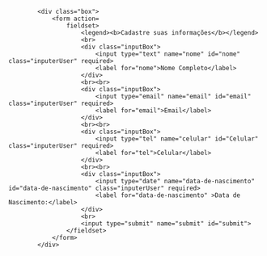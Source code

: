 <!DOCTYPE html>
<html lang="pt-br">
<head>
    <title>DS Saúde</title>
    <meta charset="UTF-8">
    <meta http-equiv="X-UA-Compatible" content="IE=edge">
    <meta name="viewport" content="width=device-width, initial-scale=1.0">
    <link rel="stylesheet" href="./styler.css">

</head>

<body>

            <div class="box">
                <form action=
                    fieldset>
                        <legend><b>Cadastre suas informações</b></legend>
                        <br>
                        <div class="inputBox">
                            <input type="text" name="nome" id="nome" class="inputerUser" required>
                            <label for="nome">Nome Completo</label>
                        </div>
                        <br><br>
                        <div class="inputBox">
                            <input type="email" name="email" id="email" class="inputerUser" required>
                            <label for="email">Email</label>
                        </div>
                        <br><br>
                        <div class="inputBox">
                            <input type="tel" name="celular" id="Celular" class="inputerUser" required>
                            <label for="tel">Celular</label>
                        </div>
                        <br><br>
                        <div class="inputBox">
                            <input type="date" name="data-de-nascimento" id="data-de-nascimento" class="inputerUser" required>
                            <label for="data-de-nascimento" >Data de Nascimento:</label>
                        </div>
                        <br>
                        <input type="submit" name="submit" id="submit">
                    </fieldset>
                </form>
            </div>
    
        
</body>
</html>
